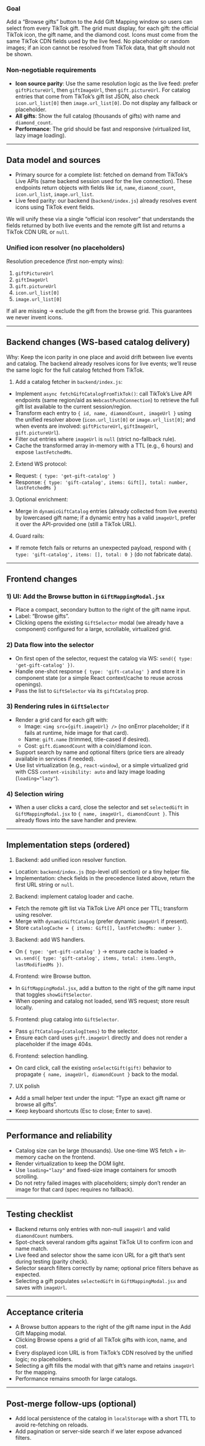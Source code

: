 ### Goal

Add a “Browse gifts” button to the Add Gift Mapping window so users can select from every TikTok gift. The grid must display, for each gift: the official TikTok icon, the gift name, and the diamond cost. Icons must come from the same TikTok CDN fields used by the live feed. No placeholder or random images; if an icon cannot be resolved from TikTok data, that gift should not be shown.

### Non‑negotiable requirements
- **Icon source parity**: Use the same resolution logic as the live feed: prefer `giftPictureUrl`, then `giftImageUrl`, then `gift.pictureUrl`. For catalog entries that come from TikTok’s gift list JSON, also check `icon.url_list[0]` then `image.url_list[0]`. Do not display any fallback or placeholder.
- **All gifts**: Show the full catalog (thousands of gifts) with name and `diamond_count`.
- **Performance**: The grid should be fast and responsive (virtualized list, lazy image loading).

---

## Data model and sources

- Primary source for a complete list: fetched on demand from TikTok’s Live APIs (same backend session used for the live connection). These endpoints return objects with fields like `id`, `name`, `diamond_count`, `icon.url_list`, `image.url_list`.
- Live feed parity: our backend (`backend/index.js`) already resolves event icons using TikTok event fields.

We will unify these via a single “official icon resolver” that understands the fields returned by both live events and the remote gift list and returns a TikTok CDN URL or `null`.

### Unified icon resolver (no placeholders)

Resolution precedence (first non-empty wins):
1. `giftPictureUrl`
2. `giftImageUrl`
3. `gift.pictureUrl`
4. `icon.url_list[0]`
5. `image.url_list[0]`

If all are missing → exclude the gift from the browse grid. This guarantees we never invent icons.

---

## Backend changes (WS-based catalog delivery)

Why: Keep the icon parity in one place and avoid drift between live events and catalog. The backend already resolves icons for live events; we’ll reuse the same logic for the full catalog fetched from TikTok.

1) Add a catalog fetcher in `backend/index.js`:
- Implement `async fetchGiftCatalogFromTikTok()`: call TikTok’s Live API endpoints (same region/aid as `WebcastPushConnection`) to retrieve the full gift list available to the current session/region.
- Transform each entry to `{ id, name, diamondCount, imageUrl }` using the unified resolver above (`icon.url_list[0]` or `image.url_list[0]`; and when events are involved: `giftPictureUrl`, `giftImageUrl`, `gift.pictureUrl`).
- Filter out entries where `imageUrl` is `null` (strict no-fallback rule).
- Cache the transformed array in-memory with a TTL (e.g., 6 hours) and expose `lastFetchedMs`.

2) Extend WS protocol:
- Request: `{ type: 'get-gift-catalog' }`
- Response: `{ type: 'gift-catalog', items: Gift[], total: number, lastFetchedMs }`

3) Optional enrichment:
- Merge in `dynamicGiftCatalog` entries (already collected from live events) by lowercased gift name; if a dynamic entry has a valid `imageUrl`, prefer it over the API-provided one (still a TikTok URL).

4) Guard rails:
- If remote fetch fails or returns an unexpected payload, respond with `{ type: 'gift-catalog', items: [], total: 0 }` (do not fabricate data).

---

## Frontend changes

### 1) UI: Add the Browse button in `GiftMappingModal.jsx`
- Place a compact, secondary button to the right of the gift name input.
- Label: “Browse gifts”.
- Clicking opens the existing `GiftSelector` modal (we already have a component) configured for a large, scrollable, virtualized grid.

### 2) Data flow into the selector
- On first open of the selector, request the catalog via WS: `send({ type: 'get-gift-catalog' })`.
- Handle one-shot response `{ type: 'gift-catalog' }` and store it in component state (or a simple React context/cache to reuse across openings).
- Pass the list to `GiftSelector` via its `giftCatalog` prop.

### 3) Rendering rules in `GiftSelector`
- Render a grid card for each gift with:
  - Image: `<img src={gift.imageUrl} />` (no onError placeholder; if it fails at runtime, hide image for that card).
  - Name: `gift.name` (trimmed, title-cased if desired).
  - Cost: `gift.diamondCount` with a coin/diamond icon.
- Support search by name and optional filters (price tiers are already available in services if needed).
- Use list virtualization (e.g., `react-window`), or a simple virtualized grid with CSS `content-visibility: auto` and lazy image loading (`loading="lazy"`).

### 4) Selection wiring
- When a user clicks a card, close the selector and set `selectedGift` in `GiftMappingModal.jsx` to `{ name, imageUrl, diamondCount }`. This already flows into the save handler and preview.

---

## Implementation steps (ordered)

1. Backend: add unified icon resolver function.
- Location: `backend/index.js` (top-level util section) or a tiny helper file.
- Implementation: check fields in the precedence listed above, return the first URL string or `null`.

2. Backend: implement catalog loader and cache.
- Fetch the remote gift list via TikTok Live API once per TTL; transform using resolver.
- Merge with `dynamicGiftCatalog` (prefer dynamic `imageUrl` if present).
- Store `catalogCache = { items: Gift[], lastFetchedMs: number }`.

3. Backend: add WS handlers.
- On `{ type: 'get-gift-catalog' }` → ensure cache is loaded → `ws.send({ type: 'gift-catalog', items, total: items.length, lastModifiedMs })`.

4. Frontend: wire Browse button.
- In `GiftMappingModal.jsx`, add a button to the right of the gift name input that toggles `showGiftSelector`.
- When opening and catalog not loaded, send WS request; store result locally.

5. Frontend: plug catalog into `GiftSelector`.
- Pass `giftCatalog={catalogItems}` to the selector.
- Ensure each card uses `gift.imageUrl` directly and does not render a placeholder if the image 404s.

6. Frontend: selection handling.
- On card click, call the existing `onSelectGift(gift)` behavior to propagate `{ name, imageUrl, diamondCount }` back to the modal.

7. UX polish
- Add a small helper text under the input: “Type an exact gift name or browse all gifts”.
- Keep keyboard shortcuts (Esc to close; Enter to save).

---

## Performance and reliability

- Catalog size can be large (thousands). Use one-time WS fetch + in-memory cache on the frontend.
- Render virtualization to keep the DOM light.
- Use `loading="lazy"` and fixed-size image containers for smooth scrolling.
- Do not retry failed images with placeholders; simply don’t render an image for that card (spec requires no fallback).

---

## Testing checklist

- Backend returns only entries with non-null `imageUrl` and valid `diamondCount` numbers.
- Spot-check several random gifts against TikTok UI to confirm icon and name match.
- Live feed and selector show the same icon URL for a gift that’s sent during testing (parity check).
- Selector search filters correctly by name; optional price filters behave as expected.
- Selecting a gift populates `selectedGift` in `GiftMappingModal.jsx` and saves with `imageUrl`.

---

## Acceptance criteria

- A Browse button appears to the right of the gift name input in the Add Gift Mapping modal.
- Clicking Browse opens a grid of all TikTok gifts with icon, name, and cost.
- Every displayed icon URL is from TikTok’s CDN resolved by the unified logic; no placeholders.
- Selecting a gift fills the modal with that gift’s name and retains `imageUrl` for the mapping.
- Performance remains smooth for large catalogs.

---

## Post‑merge follow‑ups (optional)

- Add local persistence of the catalog in `localStorage` with a short TTL to avoid re-fetching on reloads.
- Add pagination or server-side search if we later expose advanced filters.


